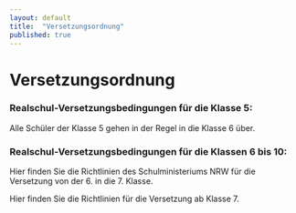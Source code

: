 ```yaml
---
layout: default
title:  "Versetzungsordnung"
published: true
---
```


# Versetzungsordnung

### Realschul-Versetzungsbedingungen für die Klasse 5:

Alle Schüler der Klasse 5 gehen in der Regel in die Klasse 6 über.

### Realschul-Versetzungsbedingungen für die Klassen 6 bis 10:

Hier finden Sie die Richtlinien des Schulministeriums NRW für die Versetzung von der 6. in die 7. Klasse.

Hier finden Sie die Richtlinien für die Versetzung ab Klasse 7.

